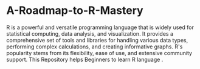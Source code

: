 # A-Roadmap-to-R-Mastery
R is a powerful and versatile programming language that is widely used for statistical computing, data analysis, and visualization. It provides a comprehensive set of tools and libraries for handling various data types, performing complex calculations, and creating informative graphs. R's popularity stems from its flexibility, ease of use, and extensive community support. 
This Repository helps Beginners to learn R language .
